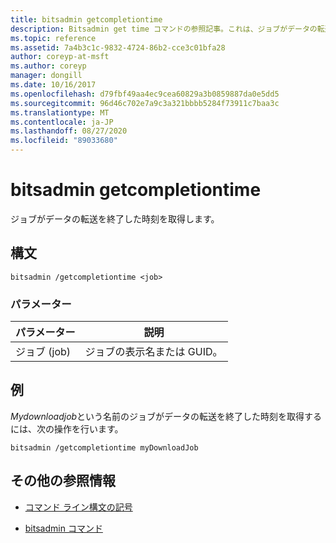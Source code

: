 ```yaml
---
title: bitsadmin getcompletiontime
description: Bitsadmin get time コマンドの参照記事。これは、ジョブがデータの転送を終了した時刻を取得します。
ms.topic: reference
ms.assetid: 7a4b3c1c-9832-4724-86b2-cce3c01bfa28
author: coreyp-at-msft
ms.author: coreyp
manager: dongill
ms.date: 10/16/2017
ms.openlocfilehash: d79fbf49aa4ec9cea60829a3b0859887da0e5dd5
ms.sourcegitcommit: 96d46c702e7a9c3a321bbbb5284f73911c7baa3c
ms.translationtype: MT
ms.contentlocale: ja-JP
ms.lasthandoff: 08/27/2020
ms.locfileid: "89033680"
---
```

# <a name="bitsadmin-getcompletiontime"></a>bitsadmin getcompletiontime

ジョブがデータの転送を終了した時刻を取得します。

## <a name="syntax"></a>構文

```
bitsadmin /getcompletiontime <job>
```

### <a name="parameters"></a>パラメーター

| パラメーター | 説明 |
| -------------- | -------------- |
| ジョブ (job) | ジョブの表示名または GUID。 |

## <a name="examples"></a>例

*Mydownloadjob*という名前のジョブがデータの転送を終了した時刻を取得するには、次の操作を行います。

```
bitsadmin /getcompletiontime myDownloadJob
```

## <a name="additional-references"></a>その他の参照情報

- [コマンド ライン構文の記号](command-line-syntax-key.md)

- [bitsadmin コマンド](bitsadmin.md)
